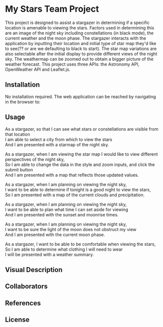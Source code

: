# My Stars Team Project
This project is designed to assist a stargazer in determining if a specific location is amenable to viewing the stars.  Factors used in determining this are an image of the night sky including constellations (in black mode), the current weather and the moon phase. The stargazer interacts with the application by inputting their location and initial type of star map they'd like to see(?? or are we defaulting to black to start).  The star map variations are also selectable after the initial display to provide different views of the night sky. The weathermap can be zoomed out to obtain a bigger picture of the weather forecast.   This project uses three APIs: the Astronomy API, OpenWeather API and Leaflet.js. 

## Installation
No installation required.  The web application can be reached by navigating in the browser to: 

## Usage
As a stargazer, so that I can see what stars or constellations are visible from that location  
I am able to select a city from which to view the stars    
And I am presented with a starmap of the night sky.

As a stargazer, when I am viewing the star map I would like to view different perspectives of the night sky,  
So I am able to change the data in the style and zoom inputs, and click the submit button  
And I am presented with a map that reflects those updated values.  

As a stargazer, when I am planning on viewing the night sky,  
I want to be able to determine if tonight is a good night to view the stars,  
So I am presented with a map of the current clouds and precipitation.

As a stargazer, when I am planning on viewing the night sky,  
I want to be able to plan what time I can set aside for viewing  
And I am presented with the sunset and moonrise times.  

As a stargazer, when I am planning on viewing the night sky,  
I want to be sure the light of the moon does not obstruct my view  
And I am presented with the current moon phase.  

As a stargazer, I want to be able to be comfortable when viewing the stars,  
So I am able to determine what clothing I will need to wear   
I will be presented with a weather summary.  


## Visual Description

## Collaborators

## References


## License
